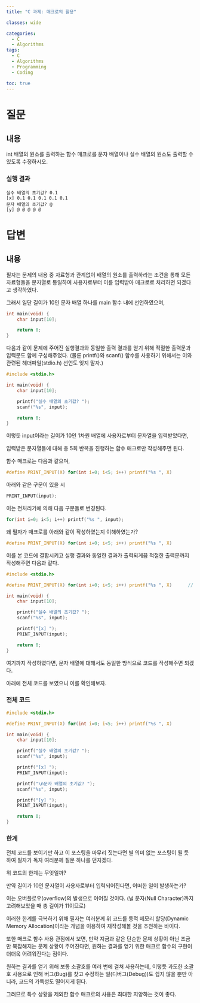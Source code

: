 ```yaml
---
title: "C 과제: 매크로의 활용"

classes: wide

categories:
  - C
  - Algorithms
tags:
  - C
  - Algorithms
  - Programming
  - Coding

toc: true
---
```


# 질문

## 내용

int 배열의 원소를 출력하는 함수 매크로를 문자 배열이나 실수 배열의 원소도 출력할 수 있도록 수정하시오.

### 실행 결과

```shell
실수 배열의 초기값? 0.1
[x] 0.1 0.1 0.1 0.1 0.1
문자 배열의 초기값? @
[y] @ @ @ @ @
```

# 답변

## 내용

필자는 문제의 내용 중 자료형과 관계없이 배열의 원소를 출력하라는 조건을 통해 모든 자료형들을 문자열로 통일하여 사용자로부터 이를 입력받아 매크로로 처리하면 되겠다고 생각하였다.

그래서 일단 길이가 10인 문자 배열 하나를 main 함수 내에 선언하였으며,

```c
int main(void) {
    char input[10];

    return 0;
}
```

다음과 같이 문제에 주어진 실행결과와 동일한 출력 결과를 얻기 위해 적절한 출력문과 입력문도 함께 구성해주었다.
(물론 printf()와 scanf() 함수를 사용하기 위해서는 이와 관련된 헤더파일(stdio.h) 선언도 잊지 말자.)

```c
#include <stdio.h>

int main(void) {
    char input[10];

    printf("실수 배열의 초기값? ");
    scanf("%s", input);

    return 0;
}
```

이렇듯 input이라는 길이가 10인 1차원 배열에 사용자로부터 문자열을 입력받았다면,

입력받은 문자열들에 대해 총 5회 반복을 진행하는 함수 매크로만 작성해주면 된다.

함수 매크로는 다음과 같으며,

```c
#define PRINT_INPUT(X) for(int i=0; i<5; i++) printf("%s ", X) 
```

아래와 같은 구문이 있을 시

```c
PRINT_INPUT(input);
```

이는 전처리기에 의해 다음 구문들로 변경된다.

```c
for(int i=0; i<5; i++) printf("%s ", input);
```

왜 필자가 매크로를 아래와 같이 작성하였는지 이해하였는가?

```c
#define PRINT_INPUT(X) for(int i=0; i<5; i++) printf("%s ", X)
```

이를 본 코드에 결합시키고 실행 결과와 동일한 결과가 출력되게끔 적절한 출력문까지 작성해주면 다음과 같다.

```c
#include <stdio.h>

#define PRINT_INPUT(X) for(int i=0; i<5; i++) printf("%s ", X)      // 총 5회의 출력을 위한 매크로

int main(void) {
    char input[10];

    printf("실수 배열의 초기값? ");
    scanf("%s", input);

    printf("[x] ");
    PRINT_INPUT(input);

    return 0;
}
```

여기까지 작성하였다면, 문자 배열에 대해서도 동일한 방식으로 코드를 작성해주면 되겠다.

아래에 전체 코드를 보였으니 이를 확인해보자.


### 전체 코드

```c
#include <stdio.h>

#define PRINT_INPUT(X) for(int i=0; i<5; i++) printf("%s ", X)

int main(void) {
    char input[10];

    printf("실수 배열의 초기값? ");
    scanf("%s", input);

    printf("[x] ");
    PRINT_INPUT(input);

    printf("\n문자 배열의 초기값? ");
    scanf("%s", input);

    printf("[y] ");
    PRINT_INPUT(input);

    return 0;
}
```

### 한계

전체 코드를 보이기만 하고 이 포스팅을 마무리 짓는다면 별 의미 없는 포스팅이 될 듯 하여 필자가 독자 여러분께 질문 하나를 던지겠다.

위 코드의 한계는 무엇일까?

만약 길이가 10인 문자열이 사용자로부터 입력되어진다면, 어떠한 일이 발생하는가? 

이는 오버플로우(overflow)의 발생으로 이어질 것이다.
(널 문자(Null Character)까지 고려해보았을 때 총 길이가 11이므로)

이러한 한계를 극복하기 위해 필자는 여러분께 위 코드를 동적 메모리 할당(Dynamic Memory Allocation)이라는 개념을 이용하여 재작성해볼 것을 추천하는 바이다.

또한 매크로 함수 사용 관점에서 보면, 만약 지금과 같은 단순한 문제 상황이 아닌 조금만 복잡해지는 문제 상황이 주어진다면, 원하는 결과를 얻기 위한 매크로 함수의 구현이 더더욱 어려워진다는 점이다.

원하는 결과를 얻기 위해 보통 소괄호를 여러 번에 걸쳐 사용하는데, 이렇듯 과도한 소괄호 사용으로 인해 버그(Bug)를 찾고 수정하는 일(디버그(Debug))도 쉽지 않을 뿐만 아니라, 코드의 가독성도 떨어지게 된다.

그러므로 특수 상황을 제외한 함수 매크로의 사용은 최대한 지양하는 것이 좋다.


